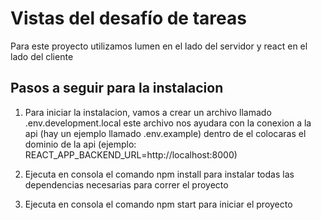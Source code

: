 # Vistas del desafío de tareas

Para este proyecto utilizamos lumen en el lado del servidor y react en el lado del cliente

## Pasos a seguir para la instalacion 

1)	Para iniciar la instalacion, vamos a crear un archivo llamado .env.development.local 
	este archivo nos ayudara con la conexion a la api (hay un ejemplo llamado .env.example)
	dentro de el colocaras el dominio de la api (ejemplo: REACT_APP_BACKEND_URL=http://localhost:8000)

2)	Ejecuta en consola el comando npm install para instalar todas las dependencias 
	necesarias para correr el proyecto

3)	Ejecuta en consola el comando npm start para iniciar el proyecto